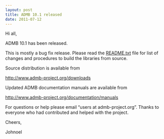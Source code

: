 ```yaml
---
layout: post
title: ADMB 10.1 released 
date: 2011-07-12
---
```


Hi all,

ADMB 10.1 has been released.

This is mostly a bug fix release.  Please read the [README.txt](http://www.admb-project.org/svn/tags/admb-10.1/README.txt) file for list of changes and procedures to build the libraries from source.

Source distribution is available from

http://www.admb-project.org/downloads

Updated ADMB documentation manuals are available from

http://www.admb-project.org/documentation/manuals

For questions or help please email “users at admb-project.org”. Thanks to everyone who had contributed and helped with the project.

Cheers,

Johnoel
